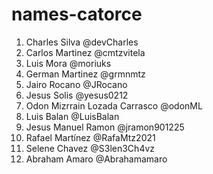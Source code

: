 # names-catorce

1. Charles Silva @devCharles
2. Carlos Martinez @cmtzvitela
3. Luis Mora @moriuks
4. German Martinez @grmnmtz
5. Jairo Rocano @JRocano
6. Jesus Solis @yesus0212
7. Odon Mizrrain Lozada Carrasco @odonML
8. Luis Balan @LuisBalan
9. Jesus Manuel Ramon @jramon901225
10. Rafael Martínez @RafaMtz2021
11. Selene Chavez @S3len3Ch4vz
12. Abraham Amaro @Abrahamamaro
